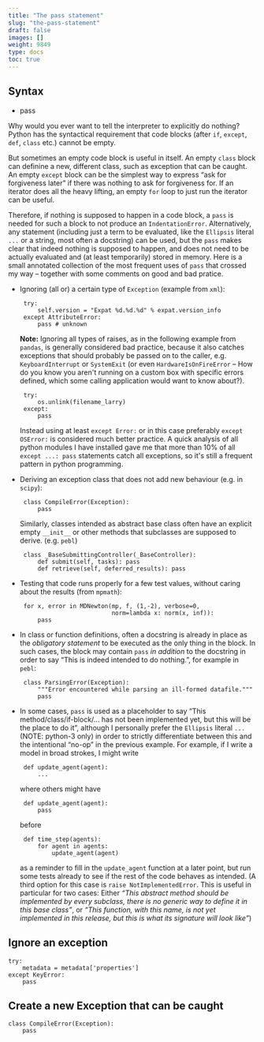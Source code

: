 ```yaml
---
title: "The pass statement"
slug: "the-pass-statement"
draft: false
images: []
weight: 9849
type: docs
toc: true
---
```


## Syntax
- pass

Why would you ever want to tell the interpreter to explicitly do nothing?
Python has the syntactical requirement that code blocks (after `if`, `except`, `def`, `class` etc.) cannot be empty.

But sometimes an empty code block is useful in itself. An empty `class` block can definine a new, different class, such as exception that can be caught. An empty `except` block can be the simplest way to express “ask for forgiveness later” if there was nothing to ask for forgiveness for. If an iterator does all the heavy lifting, an empty `for` loop to just run the iterator can be useful.

Therefore, if nothing is supposed to happen in a code block, a `pass` is needed for such a block to not produce an `IndentationError`. Alternatively, any statement (including just a term to be evaluated, like the `Ellipsis` literal `...` or a string, most often a docstring) can be used, but the `pass` makes clear that indeed nothing is supposed to happen, and does not need to be actually evaluated and (at least temporarily) stored in memory. Here is a small annotated collection of the most frequent uses of `pass` that crossed my way – together with some comments on good and bad pratice.

 - Ignoring (all or) a certain type of `Exception` (example from `xml`):

        try:
            self.version = "Expat %d.%d.%d" % expat.version_info
        except AttributeError:
            pass # unknown

   **Note:** Ignoring all types of raises, as in the following example from `pandas`, is generally considered bad practice, because it also catches exceptions that should probably be passed on to the caller, e.g. `KeyboardInterrupt` or `SystemExit` (or even `HardwareIsOnFireError` – How do you  know you aren't running on a custom box with specific errors defined, which some calling application would want to know about?). 

        try:
            os.unlink(filename_larry)
        except:
            pass

    Instead using at least `except Error:` or in this case preferably `except OSError:` is considered much better practice. A quick analysis of all python modules I have installed gave me that more than 10% of all `except ...: pass` statements catch all exceptions, so it's still a frequent pattern in python programming.

 - Deriving an exception class that does not add new behaviour (e.g. in `scipy`):

        class CompileError(Exception):
            pass
   Similarly, classes intended as abstract base class often have an explicit empty `__init__` or other methods that subclasses are supposed to derive. (e.g. `pebl`)

        class _BaseSubmittingController(_BaseController):
            def submit(self, tasks): pass
            def retrieve(self, deferred_results): pass

 - Testing that code runs properly for a few test values, without caring about the results (from `mpmath`):

        for x, error in MDNewton(mp, f, (1,-2), verbose=0,
                                 norm=lambda x: norm(x, inf)):
            pass


 - In class or function definitions, often a docstring is already in place as the _obligatory statement_ to be executed as the only thing in the block. In such cases, the block may contain `pass` _in addition_ to the docstring in order to say “This is indeed intended to do nothing.”, for example in `pebl`:

        class ParsingError(Exception): 
            """Error encountered while parsing an ill-formed datafile."""
            pass



 - In some cases, `pass` is used as a placeholder to say “This method/class/if-block/... has not been implemented yet, but this will be the place to do it”, although I personally prefer the `Ellipsis` literal `...` (NOTE: python-3 only) in order to strictly differentiate between this and the intentional “no-op” in the previous example.
   For example, if I write a model in broad strokes, I might write

        def update_agent(agent):
            ... 

    where others might have

        def update_agent(agent):
            pass

    before
 
        def time_step(agents):
            for agent in agents:
                update_agent(agent)

   as a reminder to fill in the `update_agent` function at a later point, but run some tests already to see if the rest of the code behaves as intended. (A third option for this case is `raise NotImplementedError`. This is useful in particular for two cases: Either _“This abstract method should be implemented by every subclass, there is no generic way to define it in this base class”_, or _“This function, with this name, is not yet implemented in this release, but this is what its signature will look like”_)

## Ignore an exception
    try:
        metadata = metadata['properties']
    except KeyError:
        pass

## Create a new Exception that can be caught
    class CompileError(Exception):
        pass

